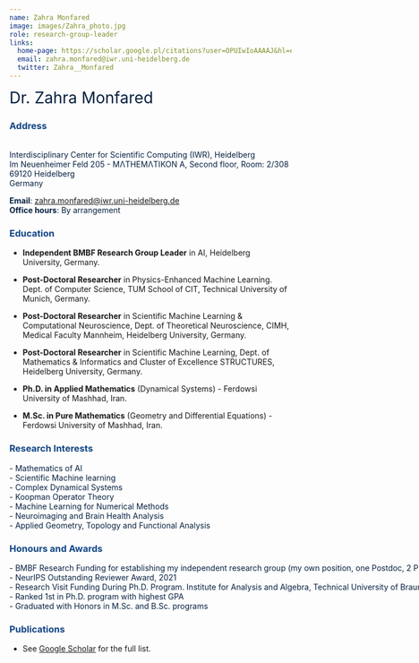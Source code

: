 ```yaml
---
name: Zahra Monfared
image: images/Zahra_photo.jpg
role: research-group-leader
links:
  home-page: https://scholar.google.pl/citations?user=OPUIwIoAAAAJ&hl=en
  email: zahra.monfared@iwr.uni-heidelberg.de 
  twitter: Zahra__Monfared
---
```


<span style="font-size: 2em; color: #072140;">Dr. Zahra Monfared</span>



### <span style="color: #114584;">Address</span>

<div style="color: #072140; text-align: left;"> <br>
Interdisciplinary Center for Scientific Computing (IWR), Heidelberg <br>  
Im Neuenheimer Feld 205 - MΛTHEMΛTIKON A, Second floor, Room: 2/308<br> 
69120 Heidelberg <br> 
Germany
</div>

<span style="color: #072140;"><strong>Email</strong>: <a href="mailto:zahra.monfared@iwr.uni-heidelberg.de" style="color: #114584;">zahra.monfared@iwr.uni-heidelberg.de</a></span>  
<span style="color: #072140;"><strong>Office hours</strong>: By arrangement</span>



### <span style="color: #114584; text-align: left;">Education</span>


- **Independent BMBF Research Group Leader** in AI, Heidelberg University, Germany.

- **Post-Doctoral Researcher** in Physics-Enhanced Machine Learning. Dept. of Computer Science, TUM School of CIT, Technical University of Munich, Germany.

- **Post-Doctoral Researcher** in Scientific Machine Learning & Computational Neuroscience, Dept. of Theoretical Neuroscience, CIMH, Medical Faculty Mannheim, Heidelberg University, Germany.

- **Post-Doctoral Researcher** in Scientific Machine Learning, Dept. of Mathematics & Informatics and Cluster of Excellence STRUCTURES, Heidelberg University, Germany.

- **Ph.D. in Applied Mathematics** (Dynamical Systems) - Ferdowsi University of Mashhad, Iran.

- **M.Sc. in Pure Mathematics** (Geometry and Differential Equations) - Ferdowsi University of Mashhad, Iran.




### <span style="color: #114584;">Research Interests</span>

<div style="color: #072140; text-align: left;">
- Mathematics of AI <br>
- Scientific Machine learning <br>
- Complex Dynamical Systems  <br>
- Koopman Operator Theory <br>
- Machine Learning for Numerical Methods <br>  
- Neuroimaging and Brain Health Analysis <br>
- Applied Geometry, Topology and Functional Analysis <br>  
</div>



### <span style="color: #114584;">Honours and Awards</span>

<div style="color: #072140; text-align: left; white-space: nowrap;">
- BMBF Research Funding for establishing my independent research group (my own position, one Postdoc, 2 PhD positions and one research assistant)in the field of AI (2024–2027) <br>
- NeurIPS Outstanding Reviewer Award, 2021 <br>
- Research Visit Funding During Ph.D. Program. Institute for Analysis and Algebra, Technical University of Braunschweig, Germany. <br>
- Ranked 1st in Ph.D. program with highest GPA <br>  
- Graduated with Honors in M.Sc. and B.Sc. programs <br>  
</div>



### <span style="color: #114584;">Publications</span>


- See [Google Scholar](https://scholar.google.pl/citations?user=OPUIwIoAAAAJ&hl=en) for the full list.

